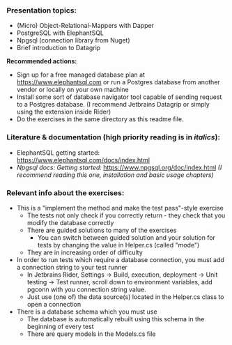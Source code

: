 ### Presentation topics:
- (Micro) Object-Relational-Mappers with Dapper
- PostgreSQL with ElephantSQL
- Npgsql (connection library from Nuget)
- Brief introduction to Datagrip

**Recommended actions:**
- Sign up for a free managed database plan at https://www.elephantsql.com or run a Postgres database from another vendor or locally on your own machine
- Install some sort of database navigator tool capable of sending request to a Postgres database. (I recommend Jetbrains Datagrip or simply using the extension inside Rider)
- Do the exercises in the same directory as this readme file.

### Literature & documentation (high priority reading is in *italics*):
- ElephantSQL getting started: https://www.elephantsql.com/docs/index.html
- *Npgsql docs: Getting started:* https://www.npgsql.org/doc/index.html *(I recommend reading this one, installation and basic usage chapters)*

### Relevant info about the exercises:
- This is a "implement the method and make the test pass"-style exercise
  - The tests not only check if you correctly return - they check that you modify the database correctly
  - There are guided solutions to many of the exercises
    - You can switch between guided solution and your solution for tests by changing the value in Helper.cs (called "mode")
  - They are in increasing order of difficulty
- In order to run tests which require a database connection, you must add a connection string to your test runner
  - In Jetbrains Rider, Settings -> Build, execution, deployment -> Unit testing -> Test runner, scroll down to environment variables, add pgconn with you connection string value.
  - Just use (one of) the data source(s) located in the Helper.cs class to open a connection
- There is a database schema which you must use
  - The database is automatically rebuilt using this schema in the beginning of every test
  - There are query models in the Models.cs file